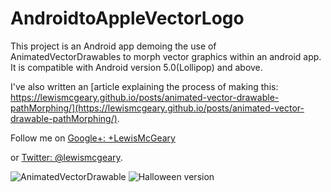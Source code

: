 # AndroidtoAppleVectorLogo


This project is an Android app demoing the use of AnimatedVectorDrawables to morph vector graphics within an android app. It is compatible with Android version 5.0(Lollipop) and above.

I've also written an [article explaining the process of making this: https://lewismcgeary.github.io/posts/animated-vector-drawable-pathMorphing/](https://lewismcgeary.github.io/posts/animated-vector-drawable-pathMorphing/).

Follow me on [Google+: +LewisMcGeary](https://www.google.com/+LewisMcGeary) 

or [Twitter: @lewismcgeary](https://twitter.com/lewismcgeary).

![AnimatedVectorDrawable](https://cloud.githubusercontent.com/assets/12188996/10886198/eac2b62e-8178-11e5-9f20-80c6262b12d9.gif)
![Halloween version](https://cloud.githubusercontent.com/assets/12188996/10887000/a703f3c2-817c-11e5-9fc4-6377dea8842a.gif)
